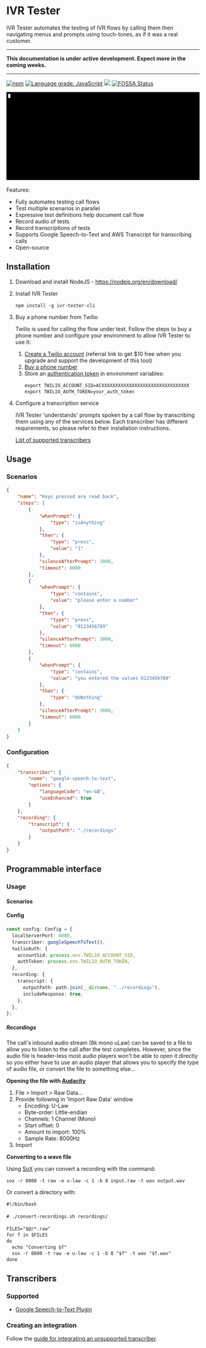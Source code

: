 # IVR Tester

IVR Tester automates the testing of IVR flows by calling them then navigating menus and prompts using touch-tones, as if
it was a real customer.

---

**This documentation is under active development. Expect more in the coming weeks.**

---

[![npm](https://img.shields.io/npm/v/ivr-tester)](https://www.npmjs.com/package/ivr-tester)
[![Language grade: JavaScript](https://img.shields.io/lgtm/grade/javascript/g/SketchingDev/ivr-tester.svg?logo=lgtm&logoWidth=18)](https://lgtm.com/projects/g/SketchingDev/ivr-tester/context:javascript)
![](https://github.com/SketchingDev/ivr-tester/workflows/On%20Push/badge.svg)
[![FOSSA Status](https://app.fossa.com/api/projects/git%2Bgithub.com%2FSketchingDev%2Fivr-tester.svg?type=shield)](https://app.fossa.com/projects/git%2Bgithub.com%2FSketchingDev%2Fivr-tester?ref=badge_shield)

<p align="center">
  <img src="_images/demo.gif">
</p>

Features:

* Fully automates testing call flows
* Test multiple scenarios in parallel
* Expressive test definitions help document call flow
* Record audio of tests
* Record transcriptions of tests
* Supports Google Speech-to-Text and AWS Transcript for transcribing calls
* Open-source

## Installation

1. Download and install NodeJS - https://nodejs.org/en/download/

2. Install IVR Tester
   ```shell
   npm install -g ivr-tester-cli
   ```

3. Buy a phone number from Twilio

   Twilio is used for calling the flow under test. Follow the steps to buy a phone number and
   configure your environment to allow IVR Tester to use it:

    1. [Create a Twilio account](https://www.twilio.com/referral/9E7LvU) (referral link to get $10 free when you upgrade
       and support the development of this tool)
    2. [Buy a phone number](https://support.twilio.com/hc/en-us/articles/223135247-How-to-Search-for-and-Buy-a-Twilio-Phone-Number-from-Console)
    3. Store
       an [authentication token](https://support.twilio.com/hc/en-us/articles/223136027-Auth-Tokens-and-How-to-Change-Them)
       in environment variables:
       ```shell
       export TWILIO_ACCOUNT_SID=ACXXXXXXXXXXXXXXXXXXXXXXXXXXXXXXXX
       export TWILIO_AUTH_TOKEN=your_auth_token
       ```

4. Configure a transcription service

   IVR Tester 'understands' prompts spoken by a call flow by transcribing them using any of the services below. Each
   transcriber has different requirements, so please refer to their installation instructions.

   [List of supported transcribers](/?id=supported-transcribers)

## Usage

### Scenarios

```json
{
    "name": "Keys pressed are read back",
    "steps": [
        {
            "whenPrompt": {
                "type": "isAnything"
            },
            "then": {
                "type": "press",
                "value": "1"
            },
            "silenceAfterPrompt": 2000,
            "timeout": 6000
        },
        {
            "whenPrompt": {
                "type": "contains",
                "value": "please enter a number"
            },
            "then": {
                "type": "press",
                "value": "0123456789"
            },
            "silenceAfterPrompt": 3000,
            "timeout": 6000
        },
        {
            "whenPrompt": {
                "type": "contains",
                "value": "you entered the values 0123456789"
            },
            "then": {
                "type": "doNothing"
            },
            "silenceAfterPrompt": 3000,
            "timeout": 6000
        }
    ]
}

```

### Configuration

```json
{
    "transcriber": {
        "name": "google-speech-to-text",
        "options": {
            "languageCode": "en-GB",
            "useEnhanced": true
        }
    },
    "recording": {
        "transcript": {
            "outputPath": "./recordings"
        }
    }
}

```

## Programmable interface

### Usage

#### Scenarios

#### Config

```typescript
const config: Config = {
  localServerPort: 8080,
  transcriber: googleSpeechToText(),
  twilioAuth: {
    accountSid: process.env.TWILIO_ACCOUNT_SID,
    authToken: process.env.TWILIO_AUTH_TOKEN,
  },
  recording: {
    transcript: {
      outputPath: path.join(__dirname, "../recordings"),
      includeResponse: true,
    },
  },
};
```

##### Recordings

The call's inbound audio stream (8k mono uLaw) can be saved to a file to allow you to listen to the call after the test
completes. However, since the audio file is header-less most audio players won't be able to open it directly so you either
have to use an audio player that allows you to specify the type of audio file, or convert the file to something else...

**Opening the file with [Audacity](https://www.audacityteam.org/)**

1. File > Import > Raw Data...
2. Provide following in 'Import Raw Data' window
    * Encoding: U-Law
    * Byte-order: Little-endian
    * Channels: 1 Channel (Mono)
    * Start offset: 0
    * Amount to import: 100%
    * Sample Rate: 8000Hz
3. Import

**Converting to a wave file**

Using [SoX](http://sox.sourceforge.net/) you can convert a recording with the command:

```shell
sox -r 8000 -t raw -e u-law -c 1 -b 8 input.raw -t wav output.wav
```

Or convert a directory with:

```shell
#!/bin/bash

# ./convert-recordings.sh recordings/

FILES="$@/*.raw"
for f in $FILES
do
  echo "Converting $f"
  sox -r 8000 -t raw -e u-law -c 1 -b 8 "$f" -t wav "$f.wav"
done
```

## Transcribers

### Supported

* [Google Speech-to-Text Plugin](/transcribers/supported/google-speech-to-text.md)

### Creating an integration

Follow the [guide for integrating an unsupported transcriber](/transcribers/creating-a-transcriber-integration.md).
